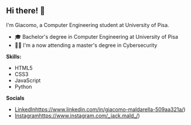 ## Hi there! 👋

I'm Giacomo, a Computer Engineering student at University of Pisa.

- 🎓 Bachelor's degree in Computer Engineering at University of Pisa
- 👨‍💻 I'm a now attending a master's degree in Cybersecurity

**Skills:**

- <i class="fab fa-html5"></i> HTML5
- <i class="fab fa-css3"></i> CSS3
- <i class="fab fa-js"></i> JavaScript
- <i class="fab fa-python"></i> Python


**Socials**

- [LinkedIn](https://www.linkedin.com/in/giacomo-maldarella-509aa321a/)https://www.linkedin.com/in/giacomo-maldarella-509aa321a/)
- [Instagram](https://www.instagram.com/_jack.mald_/)https://www.instagram.com/_jack.mald_/)


